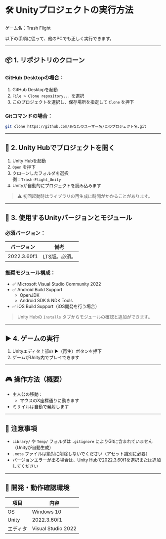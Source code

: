 # 🛠️ Unityプロジェクトの実行方法

ゲーム名：Trash Flight
 
以下の手順に従って、他のPCでも正しく実行できます。

---

## 📦 1. リポジトリのクローン

### GitHub Desktopの場合：
1. GitHub Desktopを起動  
2. `File > Clone repository...` を選択  
3. このプロジェクトを選択し、保存場所を指定して `Clone` を押下  

### Gitコマンドの場合：

```bash
git clone https://github.com/あなたのユーザー名/このプロジェクト名.git
```

---

## 🔧 2. Unity Hubでプロジェクトを開く

1. Unity Hubを起動  
2. `Open` を押下  
3. クローンしたフォルダを選択  
   例：`Trash-Flight_Unity`  
4. Unityが自動的にプロジェクトを読み込みます  

> ⚠️ 初回起動時はライブラリの再生成に時間がかかることがあります。

---

## 🧩 3. 使用するUnityバージョンとモジュール

### 必須バージョン：

| バージョン | 備考         |
|------------|--------------|
| 2022.3.60f1 | LTS版。必須。|

### 推奨モジュール構成：

- ✅ Microsoft Visual Studio Community 2022  
- ✅ Android Build Support  
  - OpenJDK  
  - Android SDK & NDK Tools  
- ✅ iOS Build Support（iOS開発を行う場合）

> Unity Hubの `Installs` タブからモジュールの確認と追加ができます。

---

## ▶️ 4. ゲームの実行

1. Unityエディタ上部の ▶（再生）ボタンを押下  
2. ゲームがUnity内でプレイできます

---

## 🎮 操作方法（概要）

- 主人公の移動：  
  - マウスのX座標通りに動きます
- ミサイルは自動で発射します

---

## 📄 注意事項

- `Library/` や `Temp/` フォルダは `.gitignore` によりGitに含まれていません（Unityが自動生成）
- `.meta` ファイルは絶対に削除しないでください（アセット識別に必要）
- バージョンエラーが出る場合は、Unity Hubで2022.3.60f1を選択または追加してください

---

## 🧪 開発・動作確認環境

| 項目 | 内容 |
|------|------|
| OS | Windows 10 |
| Unity | 2022.3.60f1 |
| エディタ | Visual Studio 2022 |
